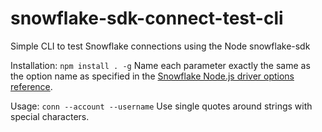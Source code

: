 # snowflake-sdk-connect-test-cli
Simple CLI to test Snowflake connections using the Node snowflake-sdk

Installation:
`
npm install . -g
`
Name each parameter exactly the same as the option name as specified in the [Snowflake Node.js driver options reference](https://docs.snowflake.com/en/developer-guide/node-js/nodejs-driver).

Usage:
`
conn --account --username
`
Use single quotes around strings with special characters.

